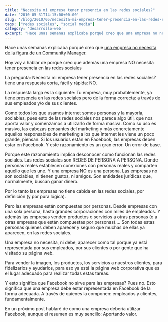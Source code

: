 ```yaml
---
title: "Necesita mi empresa tener presencia en las redes sociales?"
date: '2010-05-31T14:15:00+00:00'
slug: '/blog/2010/05/necesita-mi-empresa-tener-presencia-en-las-redes-sociales'
tags: ["redes sociales", "social media"]
category: 'desarrollo-web'
excerpt: "Hace unas semanas explicaba porqué creo que una empresa no necesita de la figura de un Community Manager..."
---
```

Hace unas semanas explicaba porqué creo que [una empresa no necesita de la figura de un Community Manager](http://static.squarespace.com/static/5303797ae4b0c6ad9e43f072/5303ce80e4b0400995a883d6/5303cf33e4b0400995a88af0/1392758579464/tu-empresa-no-necesita-un-community-manager?format=original "Tu empresa NO necesita un community manager").



Hoy voy a hablar de porqué creo que además una empresa NO necesita tener presencia en las redes sociales



La pregunta: Necesita mi empresa tener presencia en las redes sociales? tiene una respuesta corta, fácil y rápida: NO.



La respuesta larga es la siguiente: Tu empresa, muy probablemente, ya tiene presencia en las redes sociales pero de la forma correcta: a través de sus empleados y/o de sus clientes.



Como todos los que usamos internet somos personas y la mayoría, sociables, pues esto de las redes sociales nos parece algo útil, que nos aporta valor y comenzamos a utilizarlo de forma masiva.  Como su uso es masivo, las cabezas pensantes del marketing y más concretamente aquellos responsables de marketing a los que Internet les viene un poco grande, piensan: Si los usuarios están en Facebook, las empresas deben estar en Facebook.  Y este razonamiento es un gran error. Un error de base.



Porque este razonamiento implica desconocer como funcionan las redes sociales. Las redes sociales son REDES DE PERSONA A PERSONA. Donde personas reales establecen conexiones con personas reales y comparten aquello que les une. Y una empresa NO es una persona. Las empresas no son sociables, ni tienen gustos, ni amigos. Son entidades jurídicas que, normalmente, buscan ganar dinero.



Por lo tanto las empresas no tiene cabida en las redes sociales, por definición (y por pura lógica).



Pero las empresas están compuestas por personas. Desde empresas con una sola persona, hasta grandes corporaciones con miles de empleados. Y además las empresas venden productos o servicios a otras personas (o a otras empresas que están compuestas por personas)....  Son todas estas personas quienes deben aparecer y seguro que muchas de ellas ya aparecen, en las redes sociales.



Una empresa no necesita, ni debe, aparecer como tal porque ya está representada por sus empleados, por sus clientes o por gente que ha visitado su página web.



Para vender la imagen, los productos, los servicios a nuestros clientes, para fidelizarlos y ayudarlos, para eso ya está la página web corporativa que es el lugar adecuado para realizar todas estas tareas.



Y esto significa que Facebook no sirve para las empresas? Pues no. Esto significa que una empresa debe estar representada en Facebook de la forma adecuada. A través de quienes la componen: empleados y clientes, fundamentalmente.



En un próximo post hablaré de como una empresa debería utilizar Facebook, aunque el resumen es muy sencillo: Aportando valor.
